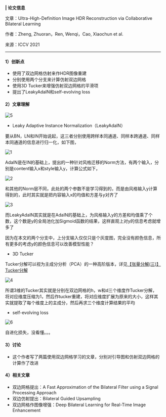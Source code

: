 **| 论文信息**

文章：Ultra-High-Definition Image HDR Reconstruction via Collaborative Bilateral Learning

作者：Zheng, Zhuoran，Ren, Wenqi，Cao, Xiaochun et al.

来源：ICCV 2021

------

#### 1）创新点

- 使用了双边网格仿射来作HDR图像重建
- 分别使用两个分支来计算仿射双边网格
- 使用3D Tucker来增强仿射双边网格的平滑项
- 提出了LeakyAdaIN和self-evolving loss

#### 2）文章理解

![5](img/5.png)

- Leaky Adaptive Instance Normalization（LeakyAdaIN）

要从BN，LN和IN开始说起，这三者分别使用跨样本同通道、同样本跨通道、同样本同通道的信息进行归一化，如下图，

![1](img/1.png)

AdaIN是在IN的基础上，提出的一种针对风格迁移的Norm方法，有两个输入，分别是content输入x和style输入y，计算公式如下，

![2](img/2.png)

和其他的Norm层不同，此处的两个参数不是学习得到的，而是由风格输入y计算得到的，此时其实就是把内容输入x的均值和方差与y对齐了

![3](img/3.png)

而LeakyAdaIN其实就是在AdaIN的基础上，为风格输入y的方差和均值乘了个数，这个数是y的全局池化加Sigmoid函数的结果，这样直观上对y的信息考虑就增多了

因为在本文的两个分支中，上分支输入仅仅只是个灰度图，完全没有颜色信息，所有更多的考虑y的颜色信息可以改善模型性能？

- 3D Tucker

Tucker分解可以视为主成分分析（PCA）的一种高阶版本，详见[【张量分解(三)】Tucker分解](https://blog.csdn.net/bqw18744018044/article/details/105820680)

![4](img/4.png)

所谓3维的Tucker其实就是分别在双边网格的h，w和d三个维度作Tucker分解，将对应维度压缩为1，然后作tucker重建，将对应维度扩展为原来的大小，这样其实就提取了每个维度上的主成分，然后再求三个维度计算结果的平均

- self-evolving loss

![6](img/6.png)

自进化损失，没看懂。。。

#### 3）讨论

- 这个作者写了两篇使用双边网格学习的文章，分别对引导图和仿射双边网格的计算作了改进

#### 4）相关文章

- 双边网格提出：A Fast Approximation of the Bilateral Filter using a Signal Processing Approach
- 双边仿射提出：Bilateral Guided Upsampling
- 双边网格作图像增强：Deep Bilateral Learning for Real-Time Image Enhancement

